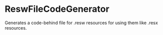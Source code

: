 # ReswFileCodeGenerator
Generates a code-behind file for .resw resources for using them like .resx resources.
